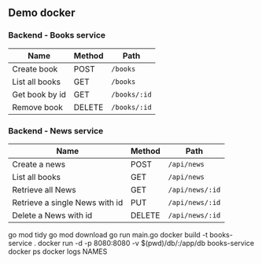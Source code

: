 ## Demo docker

### Backend - Books service

| Name           | Method | Path         |
|----------------|--------|--------------|
| Create book    | POST   | `/books`     |
| List all books | GET    | `/books`     |
| Get book by id | GET    | `/books/:id` |
| Remove book    | DELETE | `/books/:id` |

### Backend - News service

| Name                           | Method | Path            |
|--------------------------------|--------|-----------------|
| Create a news                  | POST   | `/api/news`     |
| List all books                 | GET    | `/api/news`     |
| Retrieve all News              | GET    | `/api/news/:id` |
| Retrieve a single News with id | PUT    | `/api/news/:id` |
| Delete a News with id          | DELETE | `/api/news/:id` |

go mod tidy
go mod download
go run main.go
docker build -t books-service . 
docker run -d -p 8080:8080 -v $(pwd)/db/:/app/db books-service
docker ps
docker logs NAMES
